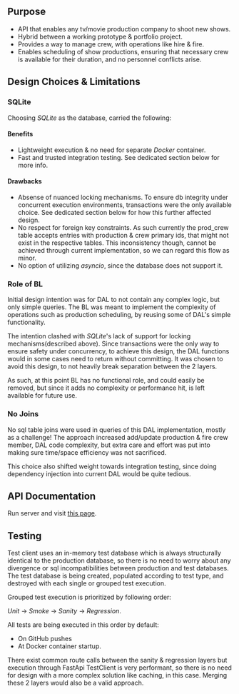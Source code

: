 ## Purpose

- API that enables any tv/movie production company to shoot new shows. 
- Hybrid between a working prototype & portfolio project.
- Provides a way to manage crew, with operations like hire & fire. 
- Enables scheduling of show productions, ensuring that necessary crew is available for their duration, and no 
  personnel conflicts arise.


## Design Choices & Limitations

### SQLite
Choosing *SQLite* as the database, carried the following:

#### Benefits
- Lightweight execution & no need for separate *Docker* container.
- Fast and trusted integration testing. See dedicated section below for more info.

#### Drawbacks
- Absense of nuanced locking mechanisms. To ensure db integrity under concurrent execution environments, transactions 
  were the only available choice. See dedicated section below for how this further affected design. 
- No respect for foreign key constraints. As such currently the prod_crew table accepts entries with production & crew 
  primary ids, that might not exist in the respective tables. This inconsistency though, cannot be achieved through
  current implementation, so we can regard this flow as minor.
- No option of utilizing *asyncio*, since the database does not support it.  

### Role of BL
Initial design intention was for DAL to not contain any complex logic, but only simple queries. The BL was meant to 
implement the complexity of operations such as production scheduling, by reusing some of DAL's simple functionality. 

The intention clashed with *SQLite*'s lack of support for locking mechanisms(described above). Since transactions were 
the only way to ensure safety under concurrency, to achieve this design, the DAL functions would in some cases need to 
return without committing. It was chosen to avoid this design, to not heavily break separation between the 2 layers. 

As such, at this point BL has no functional role, and could easily be removed, but since it adds no complexity or 
performance hit, is left available for future use.  

### No Joins
No sql table joins were used in queries of this DAL implementation, mostly as a challenge! The approach increased 
add/update production & fire crew member, DAL code complexity, but extra care and effort was put into making sure 
time/space efficiency was not sacrificed. 

This choice also shifted weight towards integration testing, since doing dependency injection into current DAL would be
quite tedious.


## API Documentation
Run server and visit [this page](http://127.0.0.1:8000/docs).


## Testing
Test client uses an in-memory test database which is always structurally identical to the production database, so there 
is no need to worry about any divergence or sql incompatibilities between production and test databases. The test 
database is being created, populated according to test type, and destroyed with each single or grouped test execution.

Grouped test execution is prioritized by following order:

*Unit* &rarr; *Smoke* &rarr; *Sanity* &rarr; *Regression*. 

All tests are being executed in this order by default: 
- On GitHub pushes 
- At Docker container startup.

There exist common route calls between the sanity & regression layers but execution through FastApi TestClient is very 
performant, so there is no need for design with a more complex solution like caching, in this case. Merging these 2 
layers would also be a valid approach.